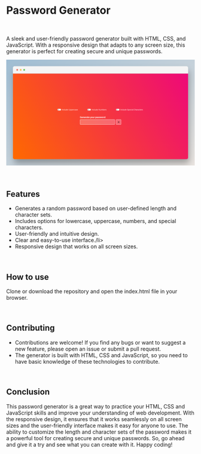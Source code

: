 <h1>Password Generator</h1>
<br>
<p>A sleek and user-friendly password generator built with HTML, CSS, and JavaScript. With a responsive design that adapts to any screen size, this generator is perfect for creating secure and unique passwords.</p>

![JavascriptPasswordGenerator](https://github.com/Karthikkk-24/PasswordGenerator/blob/main/images/JavaScriptPasswordGenerator.png)



<br>
<h2>Features</h2>
<ul>
<li>Generates a random password based on user-defined length and character sets.</li>
<li>Includes options for lowercase, uppercase, numbers, and special characters.</li>
<li>User-friendly and intuitive design.</li>
<li>Clear and easy-to-use interface./li>
<li>Responsive design that works on all screen sizes.</li>
</ul>
<br>
<h2>How to use</h2>
<p>Clone or download the repository and open the index.html file in your browser.</p>
<br>
<h2>Contributing</h2>
<ul>
<li>Contributions are welcome! If you find any bugs or want to suggest a new feature, please open an issue or submit a pull request.</li>
<li>The generator is built with HTML, CSS and JavaScript, so you need to have basic knowledge of these technologies to contribute.</li>
</ul>
<br>
<h2>Conclusion</h2>
<p>This password generator is a great way to practice your HTML, CSS and JavaScript skills and improve your understanding of web development. With the responsive design, it ensures that it works seamlessly on all screen sizes and the user-friendly interface makes it easy for anyone to use. The ability to customize the length and character sets of the password makes it a powerful tool for creating secure and unique passwords. So, go ahead and give it a try and see what you can create with it. Happy coding!</p>
